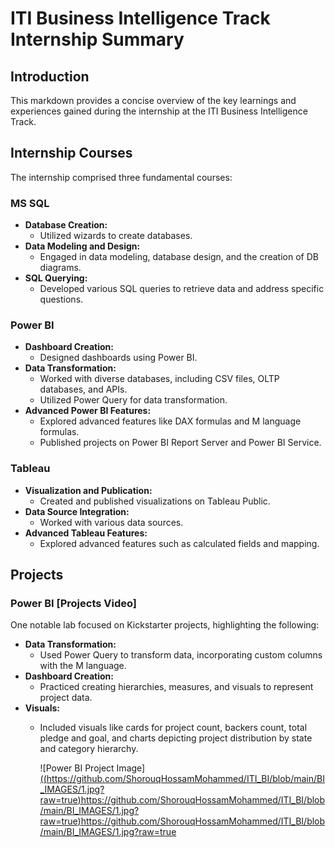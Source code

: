 # ITI Business Intelligence Track Internship Summary

## Introduction
This markdown provides a concise overview of the key learnings and experiences gained during the internship at the ITI Business Intelligence Track.

## Internship Courses
The internship comprised three fundamental courses:

### MS SQL
- **Database Creation:**
  - Utilized wizards to create databases.
- **Data Modeling and Design:**
  - Engaged in data modeling, database design, and the creation of DB diagrams.
- **SQL Querying:**
  - Developed various SQL queries to retrieve data and address specific questions.

### Power BI
- **Dashboard Creation:**
  - Designed dashboards using Power BI.
- **Data Transformation:**
  - Worked with diverse databases, including CSV files, OLTP databases, and APIs.
  - Utilized Power Query for data transformation.
- **Advanced Power BI Features:**
  - Explored advanced features like DAX formulas and M language formulas.
  - Published projects on Power BI Report Server and Power BI Service.

### Tableau
- **Visualization and Publication:**
  - Created and published visualizations on Tableau Public.
- **Data Source Integration:**
  - Worked with various data sources.
- **Advanced Tableau Features:**
  - Explored advanced features such as calculated fields and mapping.

## Projects
### Power BI [Projects Video]
One notable lab focused on Kickstarter projects, highlighting the following:
- **Data Transformation:**
  - Used Power Query to transform data, incorporating custom columns with the M language.
- **Dashboard Creation:**
  - Practiced creating hierarchies, measures, and visuals to represent project data.
- **Visuals:**
  - Included visuals like cards for project count, backers count, total pledge and goal, and charts depicting project distribution by state and category hierarchy.

    ![Power BI Project Image][((https://github.com/ShorouqHossamMohammed/ITI_BI/blob/main/BI_IMAGES/1.jpg?raw=true)https://github.com/ShorouqHossamMohammed/ITI_BI/blob/main/BI_IMAGES/1.jpg?raw=true)](https://github.com/ShorouqHossamMohammed/ITI_BI/blob/main/BI_IMAGES/1.jpg?raw=true)https://github.com/ShorouqHossamMohammed/ITI_BI/blob/main/BI_IMAGES/1.jpg?raw=true
